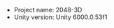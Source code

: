 <!-- UNITY CODE ASSIST INSTRUCTIONS START -->
- Project name: 2048-3D
- Unity version: Unity 6000.0.53f1
<!-- UNITY CODE ASSIST INSTRUCTIONS END -->
